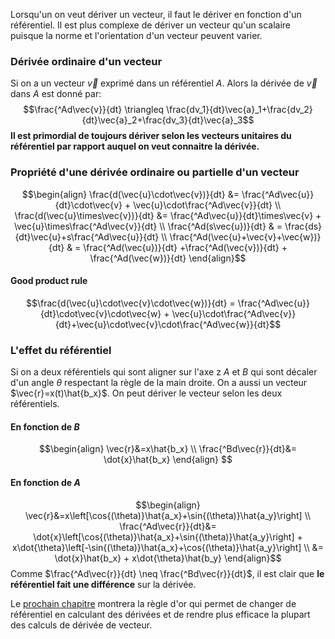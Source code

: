 Lorsqu'un on veut dériver un vecteur, il faut le dériver en fonction d'un référentiel. Il est plus complexe de dériver un vecteur qu'un scalaire puisque la norme et l'orientation d'un vecteur peuvent varier. 

### Dérivée ordinaire d'un vecteur
Si on a un vecteur $\vec{v}$ exprimé dans un référentiel $A$. Alors la dérivée de $\vec{v}$ dans $A$ est donné par:
$$\frac{^Ad\vec{v}}{dt} \triangleq \frac{dv_1}{dt}\vec{a}_1+\frac{dv_2}{dt}\vec{a}_2+\frac{dv_3}{dt}\vec{a}_3$$
**Il est primordial de toujours dériver selon les vecteurs unitaires du référentiel par rapport auquel on veut connaitre la dérivée.**

### Propriété d'une dérivée ordinaire ou partielle d'un vecteur
$$\begin{align}
\frac{d(\vec{u}\cdot\vec{v})}{dt} &= \frac{^Ad\vec{u}}{dt}\cdot\vec{v} + \vec{u}\cdot\frac{^Ad\vec{v}}{dt} \\
\frac{d(\vec{u}\times\vec{v})}{dt} &= \frac{^Ad\vec{u}}{dt}\times\vec{v} + \vec{u}\times\frac{^Ad\vec{v}}{dt} \\
\frac{^Ad(s\vec{u})}{dt} & = \frac{ds}{dt}\vec{u}+s\frac{^Ad\vec{u}}{dt} \\
\frac{^Ad(\vec{u}+\vec{v}+\vec{w})}{dt} & = \frac{^Ad(\vec{u})}{dt} +\frac{^Ad(\vec{v})}{dt} + \frac{^Ad(\vec{w})}{dt}
\end{align}$$
#### Good product rule
$$\frac{d(\vec{u}\cdot\vec{v}\cdot\vec{w})}{dt} = \frac{^Ad\vec{u}}{dt}\cdot\vec{v}\cdot\vec{w} + \vec{u}\cdot\frac{^Ad\vec{v}}{dt}+\vec{u}\cdot\vec{v}\cdot\frac{^Ad\vec{w}}{dt}$$
### L'effet du référentiel

Si on a deux référentiels qui sont aligner sur l'axe z $A$ et $B$ qui sont décaler d'un angle $\theta$ respectant la règle de la main droite. On a aussi un vecteur $\vec{r}=x(t)\hat{b_x}$. On peut dériver le vecteur selon les deux référentiels.

#### En fonction de $B$
$$\begin{align}
\vec{r}&=x\hat{b_x} \\
\frac{^Bd\vec{r}}{dt}&= \dot{x}\hat{b_x}
\end{align}
$$

#### En fonction de $A$
$$\begin{align}
\vec{r}&=x\left[\cos{(\theta)}\hat{a_x}+\sin{(\theta)}\hat{a_y}\right] \\
\frac{^Ad\vec{r}}{dt}&= \dot{x}\left[\cos{(\theta)}\hat{a_x}+\sin{(\theta)}\hat{a_y}\right] + x\dot{\theta}\left[-\sin{(\theta)}\hat{a_x}+\cos{(\theta)}\hat{a_y}\right] \\
&= \dot{x}\hat{b_x} + x\dot{\theta}\hat{b_y}
\end{align}$$
Comme $\frac{^Ad\vec{r}}{dt} \neq \frac{^Bd\vec{r}}{dt}$, il est clair que **le référentiel fait une différence** sur la dérivée.

Le [prochain chapitre](Vitesse%20et%20accélération%20angulaire.md) montrera la règle d'or qui permet de changer de référentiel en calculant des dérivées et de rendre plus efficace la plupart des calculs de dérivée de vecteur.